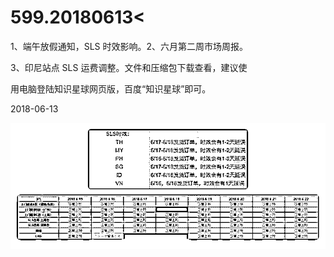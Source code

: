 # 599.20180613<

1、端午放假通知，SLS 时效影响。2、六月第二周市场周报。

3、印尼站点 SLS 运费调整。文件和压缩包下载查看，建议使

用电脑登陆知识星球网页版，百度“知识星球”即可。

2018-06-13

![image](img/Image_128.png)